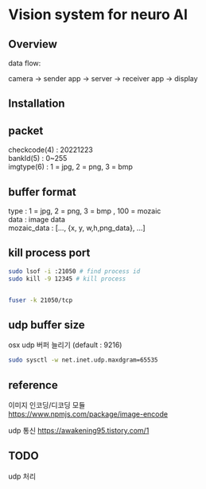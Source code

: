 # Vision system for neuro AI

## Overview

data flow:  

camera -> sender app ->  server -> receiver app -> display  

## Installation

## packet

checkcode(4) : 20221223  
bankId(5) : 0~255  
imgtype(6) : 1 = jpg, 2 = png, 3 = bmp  

## buffer format
type : 1 = jpg, 2 = png, 3 = bmp , 100 = mozaic  
data : image data  
mozaic_data : [..., {x, y, w,h,png_data}, ...]  
## kill process port

```bash
sudo lsof -i :21050 # find process id
sudo kill -9 12345 # kill process


fuser -k 21050/tcp

```

## udp buffer size


osx udp 버퍼 늘리기  (default : 9216)
```bash
sudo sysctl -w net.inet.udp.maxdgram=65535
```





## reference

이미지 인코딩/디코딩 모듈  
https://www.npmjs.com/package/image-encode  

udp 통신
https://awakening95.tistory.com/1  

## TODO
udp 처리  
